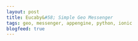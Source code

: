 ```yaml
---
layout: post
title: Eucaby&#58; Simple Geo Messenger
tags: geo, messenger, appengine, python, ionic
blogfeed: true
---
```

